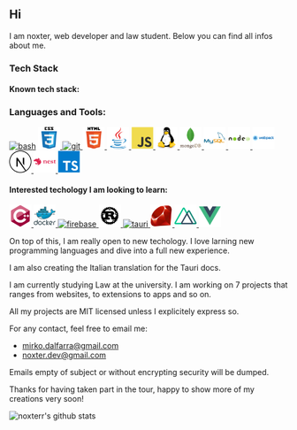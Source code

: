 ## Hi
I am noxter, web developer and law student. Below you can find all infos about me.

### Tech Stack

#### Known tech stack:

<h3 align="left">Languages and Tools:</h3>
<p align="left">
<a href="https://www.gnu.org/software/bash/" target="_blank"><img src="https://www.vectorlogo.zone/logos/gnu_bash/gnu_bash-icon.svg" alt="bash" width="40" height="40"/></a>
<a href="https://www.w3schools.com/css/" target="_blank"> <img src="https://raw.githubusercontent.com/devicons/devicon/master/icons/css3/css3-original-wordmark.svg" alt="css3" width="40" height="40"/> </a>
<a href="https://git-scm.com/" target="_blank"> <img src="https://www.vectorlogo.zone/logos/git-scm/git-scm-icon.svg" alt="git" width="40" height="40"/> </a>
<a href="https://www.w3.org/html/" target="_blank"> <img src="https://raw.githubusercontent.com/devicons/devicon/master/icons/html5/html5-original-wordmark.svg" alt="html5" width="40" height="40"/> </a>
<a href="https://www.java.com" target="_blank"> <img src="https://raw.githubusercontent.com/devicons/devicon/master/icons/java/java-original.svg" alt="java" width="40" height="40"/> </a>
<a href="https://developer.mozilla.org/en-US/docs/Web/JavaScript" target="_blank"> <img src="https://raw.githubusercontent.com/devicons/devicon/master/icons/javascript/javascript-original.svg" alt="javascript" width="40" height="40"/> </a>
<a href="https://www.linux.org/" target="_blank"> <img src="https://raw.githubusercontent.com/devicons/devicon/master/icons/linux/linux-original.svg" alt="linux" width="40" height="40"/> </a>
<a href="https://www.mongodb.com/" target="_blank"> <img src="https://raw.githubusercontent.com/devicons/devicon/master/icons/mongodb/mongodb-original-wordmark.svg" alt="mongodb" width="40" height="40"/> </a>
<a href="https://www.mysql.com/" target="_blank"> <img src="https://raw.githubusercontent.com/devicons/devicon/master/icons/mysql/mysql-original-wordmark.svg" alt="mysql" width="40" height="40"/> </a>
<a href="https://nodejs.org" target="_blank"> <img src="https://raw.githubusercontent.com/devicons/devicon/master/icons/nodejs/nodejs-original-wordmark.svg" alt="nodejs" width="40" height="40"/> </a> 
<a href="https://webpack.js.org" target="_blank"> <img src="https://raw.githubusercontent.com/devicons/devicon/d00d0969292a6569d45b06d3f350f463a0107b0d/icons/webpack/webpack-original-wordmark.svg" alt="webpack" width="40" height="40"/> </a>
<a href="https://nextjs.org/" target="_blank"> <img src="https://github.com/devicons/devicon/blob/master/icons/nextjs/nextjs-line.svg" alt="nextjs" width="40" height="40"/> </a>
<a href="https://nestjs.com/" target="_blank"> <img src="https://github.com/devicons/devicon/blob/master/icons/nestjs/nestjs-plain-wordmark.svg" alt="nestjs" width="40" height="40"/> </a>
<a href="https://www.typescriptlang.org/" target="_blank"> <img src="https://github.com/devicons/devicon/blob/master/icons/typescript/typescript-original.svg" alt="typescript" width="40" height="40"/> </a>
</p>


#### Interested techology I am looking to learn:

<p align="left">
<a href="https://www.w3schools.com/cpp/" target="_blank"> <img src="https://raw.githubusercontent.com/devicons/devicon/master/icons/cplusplus/cplusplus-original.svg" alt="cplusplus" width="40" height="40"/> </a>
<a href="https://www.docker.com/" target="_blank"> <img src="https://raw.githubusercontent.com/devicons/devicon/master/icons/docker/docker-original-wordmark.svg" alt="docker" width="40" height="40"/> </a>
<a href="https://firebase.google.com/" target="_blank"> <img src="https://www.vectorlogo.zone/logos/firebase/firebase-icon.svg" alt="firebase" width="40" height="40"/> </a>
<a href="https://www.rust-lang.org/" target="_blank"> <img src="https://github.com/devicons/devicon/blob/master/icons/rust/rust-plain.svg" alt="rust" width="40" height="40"/> </a>
<a href="https://tauri.app/" target="_blank"> <img src="https://d33wubrfki0l68.cloudfront.net/765f4ad168d78c2ebbf3ae4daedbe3c684eec617/c0fb8/img/index/tauri_1_0_light.svg" alt="tauri" width="40" height="40"/> </a>
<a href="https://rubyonrails.org/" target="_blank"> <img src="https://github.com/devicons/devicon/blob/master/icons/ruby/ruby-original.svg" alt="ruby" width="40" height="40"/> </a>
<a href="https://nuxtjs.org/" target="_blank"> <img src="https://github.com/devicons/devicon/blob/master/icons/nuxtjs/nuxtjs-original.svg" alt="nuxtjs" width="40" height="40"/> </a>
<a href="https://vuejs.org/" target="_blank"> <img src="https://github.com/devicons/devicon/blob/master/icons/vuejs/vuejs-original.svg" alt="vuejs" width="40" height="40"/> </a>
</p>


On top of this, I am really open to new techology. I love larning new programming languages and dive into a full new experience. 

I am also creating the Italian translation for the Tauri docs.

I am currently studying Law at the university. I am working on 7 projects that ranges from websites, to extensions to apps and so on.

All my projects are MIT licensed unless I explicitely express so.

For any contact, feel free to email me:

- mirko.dalfarra@gmail.com
- noxter.dev@gmail.com

Emails empty of subject or without encrypting security will be dumped.

Thanks for having taken part in the tour, happy to show more of my creations very soon!

![noxterr's github stats](https://github-readme-stats.vercel.app/api?username=noxterr&show_icons=true&theme=dracula&hide=stars,issues)
